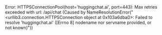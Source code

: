 Error: HTTPSConnectionPool(host='huggingchat.ai', port=443): Max retries exceeded with url: /api/chat (Caused by NameResolutionError("<urllib3.connection.HTTPSConnection object at 0x103a6dba0>: Failed to resolve 'huggingchat.ai' ([Errno 8] nodename nor servname provided, or not known)"))